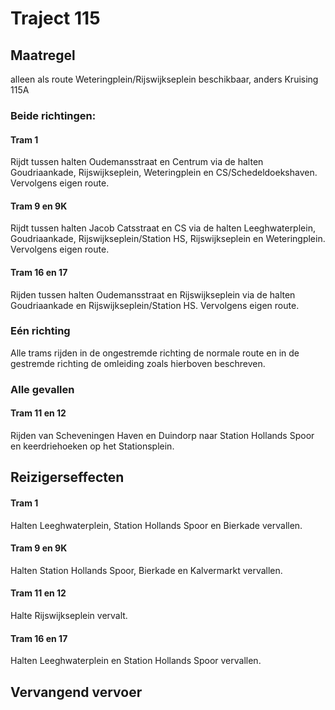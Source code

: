 # Traject 115
## Maatregel
alleen als route Weteringplein/Rijswijkseplein beschikbaar, anders Kruising 115A

### Beide richtingen:

#### Tram 1
Rijdt tussen halten Oudemansstraat en Centrum via de halten Goudriaankade, Rijswijkseplein, Weteringplein en CS/Schedeldoekshaven. Vervolgens eigen route.

#### Tram 9 en 9K
Rijdt tussen halten Jacob Catsstraat en CS via de halten Leeghwaterplein, Goudriaankade, Rijswijkseplein/Station HS, Rijswijkseplein en Weteringplein. Vervolgens eigen route.

#### Tram 16 en 17
Rijden tussen halten Oudemansstraat en Rijswijkseplein via de halten Goudriaankade en Rijswijkseplein/Station HS. Vervolgens eigen route.

### Eén richting
Alle trams rijden in de ongestremde richting de normale route en in de gestremde richting de omleiding zoals hierboven beschreven.

### Alle gevallen

#### Tram 11 en 12
Rijden van Scheveningen Haven en Duindorp naar Station Hollands Spoor en keerdriehoeken op het Stationsplein.

## Reizigerseffecten

#### Tram 1
Halten Leeghwaterplein, Station Hollands Spoor en Bierkade vervallen.

#### Tram 9 en 9K
Halten Station Hollands Spoor, Bierkade en Kalvermarkt vervallen.

#### Tram 11 en 12
Halte Rijswijkseplein vervalt.

#### Tram 16 en 17
Halten Leeghwaterplein en Station Hollands Spoor vervallen.

## Vervangend vervoer





